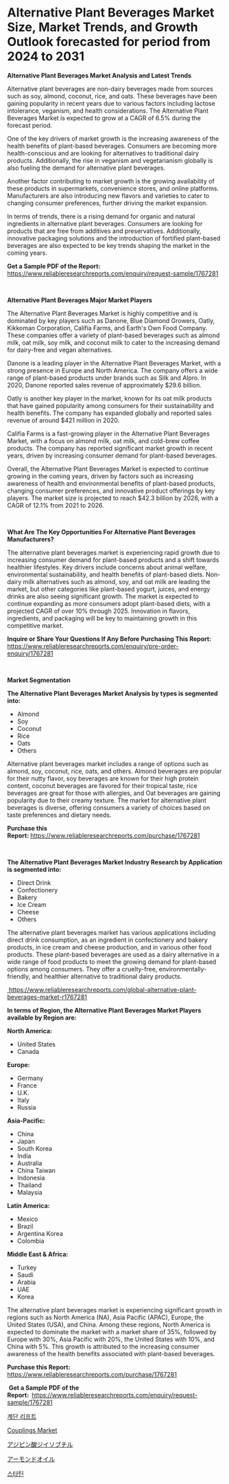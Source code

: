<p><h1>Alternative Plant Beverages Market Size, Market Trends, and Growth Outlook forecasted for period from 2024 to 2031</h1></p><p><strong>Alternative Plant Beverages Market Analysis and Latest Trends</strong></p>
<p><p>Alternative plant beverages are non-dairy beverages made from sources such as soy, almond, coconut, rice, and oats. These beverages have been gaining popularity in recent years due to various factors including lactose intolerance, veganism, and health considerations. The Alternative Plant Beverages Market is expected to grow at a CAGR of 6.5% during the forecast period.</p><p>One of the key drivers of market growth is the increasing awareness of the health benefits of plant-based beverages. Consumers are becoming more health-conscious and are looking for alternatives to traditional dairy products. Additionally, the rise in veganism and vegetarianism globally is also fueling the demand for alternative plant beverages.</p><p>Another factor contributing to market growth is the growing availability of these products in supermarkets, convenience stores, and online platforms. Manufacturers are also introducing new flavors and varieties to cater to changing consumer preferences, further driving the market expansion.</p><p>In terms of trends, there is a rising demand for organic and natural ingredients in alternative plant beverages. Consumers are looking for products that are free from additives and preservatives. Additionally, innovative packaging solutions and the introduction of fortified plant-based beverages are also expected to be key trends shaping the market in the coming years.</p></p>
<p><strong>Get a Sample PDF of the Report:&nbsp;</strong> <a href="https://www.reliableresearchreports.com/enquiry/request-sample/1767281">https://www.reliableresearchreports.com/enquiry/request-sample/1767281</a></p>
<p>&nbsp;</p>
<p><strong>Alternative Plant Beverages Major Market Players</strong></p>
<p><p>The Alternative Plant Beverages Market is highly competitive and is dominated by key players such as Danone, Blue Diamond Growers, Oatly, Kikkoman Corporation, Califia Farms, and Earth's Own Food Company. These companies offer a variety of plant-based beverages such as almond milk, oat milk, soy milk, and coconut milk to cater to the increasing demand for dairy-free and vegan alternatives.</p><p>Danone is a leading player in the Alternative Plant Beverages Market, with a strong presence in Europe and North America. The company offers a wide range of plant-based products under brands such as Silk and Alpro. In 2020, Danone reported sales revenue of approximately $29.6 billion.</p><p>Oatly is another key player in the market, known for its oat milk products that have gained popularity among consumers for their sustainability and health benefits. The company has expanded globally and reported sales revenue of around $421 million in 2020.</p><p>Califia Farms is a fast-growing player in the Alternative Plant Beverages Market, with a focus on almond milk, oat milk, and cold-brew coffee products. The company has reported significant market growth in recent years, driven by increasing consumer demand for plant-based beverages.</p><p>Overall, the Alternative Plant Beverages Market is expected to continue growing in the coming years, driven by factors such as increasing awareness of health and environmental benefits of plant-based products, changing consumer preferences, and innovative product offerings by key players. The market size is projected to reach $42.3 billion by 2026, with a CAGR of 12.1% from 2021 to 2026.</p></p>
<p>&nbsp;</p>
<p><strong>What Are The Key Opportunities For Alternative Plant Beverages Manufacturers?</strong></p>
<p><p>The alternative plant beverages market is experiencing rapid growth due to increasing consumer demand for plant-based products and a shift towards healthier lifestyles. Key drivers include concerns about animal welfare, environmental sustainability, and health benefits of plant-based diets. Non-dairy milk alternatives such as almond, soy, and oat milk are leading the market, but other categories like plant-based yogurt, juices, and energy drinks are also seeing significant growth. The market is expected to continue expanding as more consumers adopt plant-based diets, with a projected CAGR of over 10% through 2025. Innovation in flavors, ingredients, and packaging will be key to maintaining growth in this competitive market.</p></p>
<p><strong>Inquire or Share Your Questions If Any Before Purchasing This Report:</strong> <a href="https://www.reliableresearchreports.com/enquiry/pre-order-enquiry/1767281">https://www.reliableresearchreports.com/enquiry/pre-order-enquiry/1767281</a></p>
<p>&nbsp;</p>
<p><strong>Market Segmentation</strong></p>
<p><strong>The Alternative Plant Beverages Market Analysis by types is segmented into:</strong></p>
<p><ul><li>Almond</li><li>Soy</li><li>Coconut</li><li>Rice</li><li>Oats</li><li>Others</li></ul></p>
<p><p>Alternative plant beverages market includes a range of options such as almond, soy, coconut, rice, oats, and others. Almond beverages are popular for their nutty flavor, soy beverages are known for their high protein content, coconut beverages are favored for their tropical taste, rice beverages are great for those with allergies, and Oat beverages are gaining popularity due to their creamy texture. The market for alternative plant beverages is diverse, offering consumers a variety of choices based on taste preferences and dietary needs.</p></p>
<p><strong>Purchase this Report:&nbsp;</strong><a href="https://www.reliableresearchreports.com/purchase/1767281">https://www.reliableresearchreports.com/purchase/1767281</a></p>
<p>&nbsp;</p>
<p><strong>The Alternative Plant Beverages Market Industry Research by Application is segmented into:</strong></p>
<p><ul><li>Direct Drink</li><li>Confectionery</li><li>Bakery</li><li>Ice Cream</li><li>Cheese</li><li>Others</li></ul></p>
<p><p>The alternative plant beverages market has various applications including direct drink consumption, as an ingredient in confectionery and bakery products, in ice cream and cheese production, and in various other food products. These plant-based beverages are used as a dairy alternative in a wide range of food products to meet the growing demand for plant-based options among consumers. They offer a cruelty-free, environmentally-friendly, and healthier alternative to traditional dairy products.</p></p>
<p><a href="https://www.reliableresearchreports.com/global-alternative-plant-beverages-market-r1767281">&nbsp;https://www.reliableresearchreports.com/global-alternative-plant-beverages-market-r1767281</a></p>
<p><strong>In terms of Region, the Alternative Plant Beverages Market Players available by Region are:</strong></p>
<p>
    <p> <strong> North America: </strong>
        <ul>
            <li>United States</li>
            <li>Canada</li>
        </ul>
        </p> 
    <p> <strong> Europe: </strong>
        <ul>
            <li>Germany</li>
            <li>France</li>
            <li>U.K.</li>
            <li>Italy</li>
            <li>Russia</li>
        </ul>
        </p> 
    <p> <strong> Asia-Pacific: </strong>
        <ul>
            <li>China</li>
            <li>Japan</li>
            <li>South Korea</li>
            <li>India</li>
            <li>Australia</li>
            <li>China Taiwan</li>
            <li>Indonesia</li>
            <li>Thailand</li>
            <li>Malaysia</li>
        </ul>
        </p> 
    <p> <strong> Latin America: </strong>
        <ul>
            <li>Mexico</li>
            <li>Brazil</li>
            <li>Argentina Korea</li>
            <li>Colombia</li>
        </ul>
        </p> 
    <p> <strong> Middle East & Africa: </strong>
        <ul>
            <li>Turkey</li>
            <li>Saudi</li>
            <li>Arabia</li>
            <li>UAE</li>
            <li>Korea</li>
        </ul>
    </p>
    </p>
<p><p>The alternative plant beverages market is experiencing significant growth in regions such as North America (NA), Asia Pacific (APAC), Europe, the United States (USA), and China. Among these regions, North America is expected to dominate the market with a market share of 35%, followed by Europe with 30%, Asia Pacific with 20%, the United States with 10%, and China with 5%. This growth is attributed to the increasing consumer awareness of the health benefits associated with plant-based beverages.</p></p>
<p><strong>Purchase this Report: </strong><a href="https://www.reliableresearchreports.com/purchase/1767281">https://www.reliableresearchreports.com/purchase/1767281</a></p>
<p>&nbsp;<strong>Get a Sample PDF of the Report:&nbsp;&nbsp;</strong><a href="https://www.reliableresearchreports.com/enquiry/request-sample/1767281">https://www.reliableresearchreports.com/enquiry/request-sample/1767281</a></p>
<p><strong></strong></p>
<p><p><a href="https://github.com/nuekbpymrrz5/Market-Research-Report-List-1/blob/main/999283518089.md">계단 리프트</a></p><p><a href="https://issuu.com/reportprime-2/docs/couplings-market-size-2030.pptx">Couplings Market</a></p><p><a href="https://github.com/hilmi-2a/Market-Research-Report-List-1/blob/main/930360919638.md">アジピン酸ジイソブチル</a></p><p><a href="https://github.com/Sophiaard2003/Market-Research-Report-List-1/blob/main/812251919639.md">アーモンドオイル</a></p><p><a href="https://github.com/BrettWeberrt8767765/Market-Research-Report-List-1/blob/main/545087418090.md">스타틴</a></p></p>